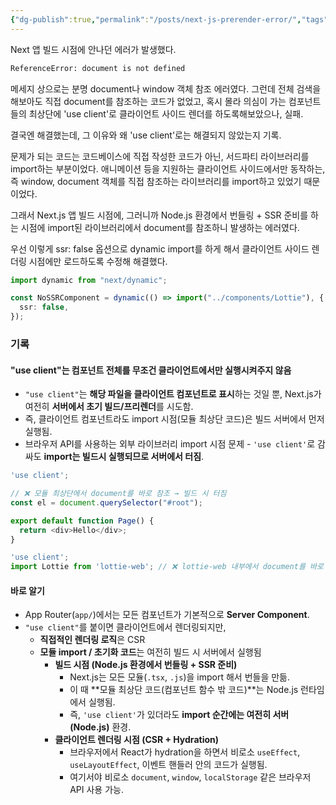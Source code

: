 ```yaml
---
{"dg-publish":true,"permalink":"/posts/next-js-prerender-error/","tags":["Nextjs","WebAPI"],"created":"2025-09-14","updated":"2025-09-14"}
---
```


Next 앱 빌드 시점에 안나던 에러가 발생했다. 

```bash
ReferenceError: document is not defined
```

메세지 상으로는 분명 document나 window 객체 참조 에러였다. 
그런데 전체 검색을 해보아도 직접 document를 참조하는 코드가 없었고, 
혹시 몰라 의심이 가는 컴포넌트들의 최상단에 'use client'로 클라이언트 사이드 렌더를 하도록해보았으나, 실패.

결국엔 해결했는데, 그 이유와 왜 'use client'로는 해결되지 않았는지 기록.

문제가 되는 코드는 코드베이스에 직접 작성한 코드가 아닌, 서드파티 라이브러리를 import하는 부분이었다.
애니메이션 등을 지원하는 클라이언트 사이드에서만 동작하는, 즉 window, document 객체를 직접 참조하는 라이브러리를 import하고 있었기 때문이었다.

그래서 Next.js 앱 빌드 시점에, 그러니까 Node.js 환경에서 번들링 + SSR 준비를 하는 시점에 import된 라이브러리에서 document를 참조하니 발생하는 에러였다.

우선 이렇게 ssr: false 옵션으로 dynamic import를 하게 해서 클라이언트 사이드 렌더링 시점에만 로드하도록 수정해 해결했다.

```ts
import dynamic from "next/dynamic";

const NoSSRComponent = dynamic(() => import("../components/Lottie"), {
  ssr: false,
});
```


### 기록

#### "use client"는 컴포넌트 전체를 무조건 클라이언트에서만 실행시켜주지 않음
- `"use client"`는 **해당 파일을 클라이언트 컴포넌트로 표시**하는 것일 뿐, Next.js가 여전히 **서버에서 초기 빌드/프리렌더**를 시도함.
- 즉, 클라이언트 컴포넌트라도 import 시점(모듈 최상단 코드)은 빌드 서버에서 먼저 실행됨.
- 브라우저 API를 사용하는 외부 라이브러리 import 시점 문제 - `'use client'`로 감싸도 **import는 빌드시 실행되므로 서버에서 터짐**.
```ts
'use client';

// ❌ 모듈 최상단에서 document를 바로 참조 → 빌드 시 터짐
const el = document.querySelector("#root");

export default function Page() {
  return <div>Hello</div>;
}
```

```ts
'use client';
import Lottie from 'lottie-web'; // ❌ lottie-web 내부에서 document를 바로 씀 → 에러
```

#### 바로 알기
- App Router(`app/`)에서는 모든 컴포넌트가 기본적으로 **Server Component**.
- `"use client"`를 붙이면 클라이언트에서 렌더링되지만,
    - **직접적인 렌더링 로직**은 CSR
    - **모듈 import / 초기화 코드**는 여전히 빌드 시 서버에서 실행됨
	    - **빌드 시점 (Node.js 환경에서 번들링 + SSR 준비)**
			- Next.js는 모든 모듈(`.tsx`, `.js`)을 import 해서 번들을 만듦.
			- 이 때 **모듈 최상단 코드(컴포넌트 함수 밖 코드)**는 Node.js 런타임에서 실행됨.
			- 즉, `'use client'`가 있더라도 **import 순간에는 여전히 서버(Node.js)** 환경.
		- **클라이언트 렌더링 시점 (CSR + Hydration)**
			- 브라우저에서 React가 hydration을 하면서 비로소 `useEffect`, `useLayoutEffect`, 이벤트 핸들러 안의 코드가 실행됨.
			- 여기서야 비로소 `document`, `window`, `localStorage` 같은 브라우저 API 사용 가능.
